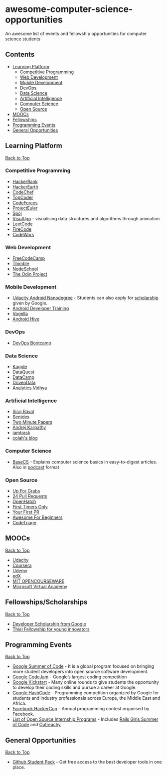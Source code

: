 # awesome-computer-science-opportunities
An awesome list of events and fellowship opportunities for computer science students

## Contents

 - [Learning Platform](#learning-platform)
   - [Competitive Programming](#competitive-programming)
   - [Web Development](#web-development)
   - [Mobile Development](#mobile-development)
   - [DevOps](#devops)
   - [Data Science](#data-science)
   - [Artificial Intelligence](#artificial-intelligence)
   - [Computer Science](#computer-science)
   - [Open Source](#open-source)
 - [MOOCs](#moocs)
 - [Fellowships](#fellowshipsscholarships)
 - [Programming Events](#programming-events)
 - [General Opportunities](#general-opportunities)

## Learning Platform

[Back to Top](#contents)

 ### Competitive Programming

 * [HackerRank](http://hackerrank.com)
 * [HackerEarth](http://hackerearth.com)
 * [CodeChef](http://codechef.com)
 * [TopCoder](http://topcoder.com)
 * [CodeForces](http://codeforces.com)
 * [ProjectEuler](http://projecteuler.net)
 * [Spoj](http://spoj.com)
 * [VisuAlgo](https://visualgo.net/en) - visualising data structures and algorithms through animation
 * [LeetCode](https://leetcode.com)
 * [FireCode](https://www.firecode.io/)
 * [CodeWars](https://www.codewars.com/)

 ### Web Development

 * [FreeCodeCamp](http://freecodecamp.com)
 * [Thimble](https://thimble.mozilla.org/en-US/)
 * [NodeSchool](https://nodeschool.io)
 * [The Odin Project](https://www.theodinproject.com/)

 ### Mobile Development

 * [Udacity Android Nanodegree](https://in.udacity.com/course/android-developer-nanodegree-by-google--nd801) - Students can also apply for [scholarship](https://in.udacity.com/google-india-scholarships) given by Google.
 * [Android Developer Training](https://developer.android.com/training/index.html)
 * [Vogella](http://www.vogella.com/tutorials/android.html)
 * [Android Hive](https://www.androidhive.info)

 ### DevOps

 * [DevOps Bootcamp](http://devopsbootcamp.osuosl.org/start-here.html)

 ### Data Science

 * [Kaggle](http://kaggle.com)
 * [DataQuest](http://dataquest.io)
 * [DataCamp](http://datacamp.com)
 * [DrivenData](https://www.drivendata.org/)
 * [Analytics Vidhya](http://analyticsvidhya.com)

 ### Artificial Intelligence

 * [Siraj Raval](https://www.youtube.com/channel/UCWN3xxRkmTPmbKwht9FuE5A)
 * [Sentdex](https://www.youtube.com/user/sentdex)
 * [Two Minute Papers](https://www.youtube.com/user/keeroyz)
 * [Andrej Karpathy](http://karpathy.github.io/)
 * [iamtrask](http://iamtrask.github.io/)  
 * [colah's blog](http://colah.github.io/)
 
 ### Computer Science
 * [BaseCS](https://medium.com/basecs) - Explains computer science basics in easy-to-digest articles. Also in [podcast](https://www.codenewbie.org/basecs) format

 ### Open Source

 * [Up For Grabs](http://up-for-grabs.net/#/)
 * [24 Pull Requests](https://24pullrequests.com)
 * [OpenHatch](https://openhatch.org/search/)
 * [First Timers Only](http://www.firsttimersonly.com)
 * [Your First PR](http://yourfirstpr.github.io/)  
 * [Awesome For Beginners](https://github.com/MunGell/awesome-for-beginners)
 * [CodeTriage](https://www.codetriage.com/)

## MOOCs

[Back to Top](#contents)

* [Udacity](http://udacity.com)
* [Coursera](http://coursera.org)
* [Udemy](http://udemy.com)
* [edX](https://www.edx.org)
* [MIT OPENCOURSEWARE](https://ocw.mit.edu/courses/find-by-department/)
* [Microsoft Virtual Academy](https://mva.microsoft.com)

## Fellowships/Scholarships

[Back to Top](#contents)

* [Developer Scholarship from Google](https://in.udacity.com/google-india-scholarships)
* [Thiel Fellowship for young innovators](http://thielfellowship.org)

## Programming Events

[Back to Top](#contents)

* [Google Summer of Code](https://summerofcode.withgoogle.com) - It is a global program focused on bringing more student developers into open source software development.
* [Google CodeJam](https://code.google.com/codejam/) - Google’s largest coding competition
* [Google Kickstart](https://code.google.com/codejam/kickstart/) - Many online rounds to give students the opportunity to develop their coding skills and pursue a career at Google.
* [Google HashCode](https://hashcode.withgoogle.com) - Programming competition organized by Google for students and industry professionals across Europe, the Middle East and Africa.
* [Facebook HackerCup](https://www.facebook.com/hackercup/) - Annual programming contest organised by Facebook.
* [List of Open Source Internship Programs](https://github.com/tapasweni-pathak/SOC-Programs) - Includes [Rails Girls Summer of Code](https://railsgirlssummerofcode.org/) and [Outreachy](https://www.outreachy.org/)

## General Opportunities

[Back to Top](#contents)

* [Github Student Pack](https://education.github.com/pack) - Get free access to the best developer tools in one place.
